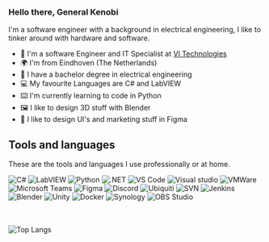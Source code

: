 ### Hello there, General Kenobi

I'm a software engineer with a background in electrical engineering, I like to tinker around with hardware and software.

- :briefcase: I'm a software Engineer and IT Specialist at [VI Technologies](http://www.vi-tech.nl)
- :earth_africa: I'm from Eindhoven (The Netherlands)
- :scroll: I have a bachelor degree in electrical engineering
- :computer: My favourite Languages are C# and LabVIEW 
- :keyboard: I'm currently learning to code in Python 
- :framed_picture: I like to design 3D stuff with Blender
- :art: I like to design UI's and marketing stuff in Figma

## Tools and languages
These are the tools and languages I use professionally or at home.

![C#](https://img.shields.io/badge/C%23-239120?style=for-the-badge&logo=c-sharp&logoColor=white)
![LabVIEW](https://img.shields.io/badge/labview-%23FFDB00.svg?&style=for-the-badge&logo=labview&logoColor=black)
![Python](https://img.shields.io/badge/Python-3776AB?style=for-the-badge&logo=python&logoColor=white)
![.NET](https://img.shields.io/badge/.NET-5C2D91?style=for-the-badge&logo=.net&logoColor=white)
![VS Code](https://img.shields.io/badge/visual%20studio%20code-%23007ACC.svg?&style=for-the-badge&logo=visual%20studio%20code&logoColor=white)
![Visual studio](https://img.shields.io/badge/visual%20studio-%235C2D91.svg?&style=for-the-badge&logo=visual%20studio&logoColor=white)
![VMWare](https://img.shields.io/badge/vmware-%23607078.svg?&style=for-the-badge&logo=vmware&logoColor=white)
![Microsoft Teams](https://img.shields.io/badge/microsoft%20teams-%236264A7.svg?&style=for-the-badge&logo=microsoft%20teams&logoColor=white)
![Figma](https://img.shields.io/badge/figma-%23F24E1E.svg?&style=for-the-badge&logo=figma&logoColor=white)
![Discord](https://img.shields.io/badge/discord-%237289DA.svg?&style=for-the-badge&logo=discord&logoColor=white)
![Ubiquiti](https://img.shields.io/badge/ubiquiti-%230559C9.svg?&style=for-the-badge&logo=ubiquiti&logoColor=white)
![SVN](https://img.shields.io/badge/subversion-%23809CC9.svg?&style=for-the-badge&logo=subversion&logoColor=white)
![Jenkins](https://img.shields.io/badge/jenkins-%23D24939.svg?&style=for-the-badge&logo=jenkins&logoColor=white)
![Blender](https://img.shields.io/badge/blender-%23F5792A.svg?&style=for-the-badge&logo=blender&logoColor=white)
![Unity](https://img.shields.io/badge/Unity-100000?style=for-the-badge&logo=unity&logoColor=white)
![Docker](https://img.shields.io/badge/docker-%232496ED.svg?&style=for-the-badge&logo=docker&logoColor=white)
![Synology](https://img.shields.io/badge/synology-%23B5B5B6.svg?&style=for-the-badge&logo=synology&logoColor=black)
![OBS Studio](https://img.shields.io/badge/obs%20studio-%23302E31.svg?&style=for-the-badge&logo=obs%20studio&logoColor=white)

<br><br>
![Top Langs](https://github-readme-stats.vercel.app/api/top-langs/?username=Bas-vE&layout=compact&theme=dark)


<!--
**Bas-vE/Bas-vE** is a ✨ _special_ ✨ repository because its `README.md` (this file) appears on your GitHub profile.

Here are some ideas to get you started:

- 🔭 I’m currently working on ...
- 🌱 I’m currently learning ...
- 👯 I’m looking to collaborate on ...
- 🤔 I’m looking for help with ...
- 💬 Ask me about ...
- 📫 How to reach me: ...
- 😄 Pronouns: ...
- ⚡ Fun fact: ...
-->
